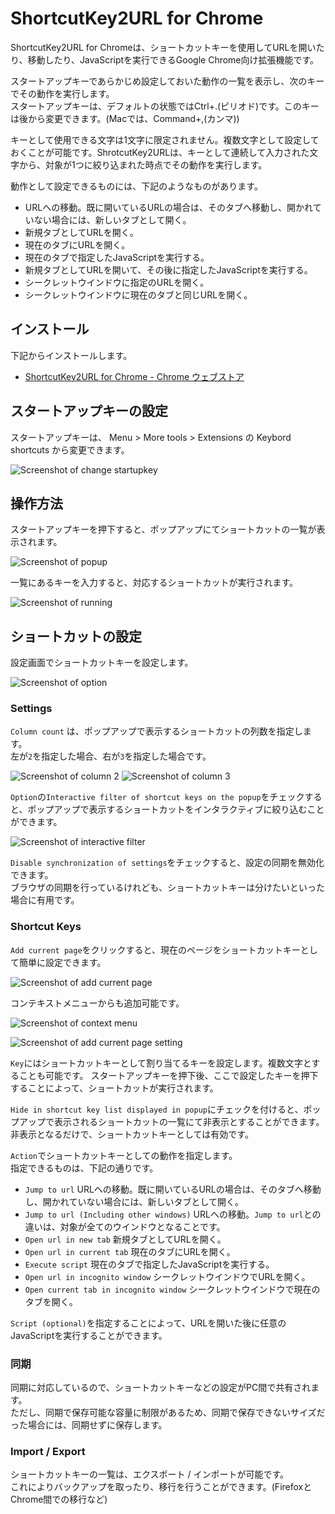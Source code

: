 # ShortcutKey2URL for Chrome

ShortcutKey2URL for Chromeは、ショートカットキーを使用してURLを開いたり、移動したり、JavaScriptを実行できるGoogle Chrome向け拡張機能です。

スタートアップキーであらかじめ設定しておいた動作の一覧を表示し、次のキーでその動作を実行します。  
スタートアップキーは、デフォルトの状態ではCtrl+.(ピリオド)です。このキーは後から変更できます。(Macでは、Command+,(カンマ))

キーとして使用できる文字は1文字に限定されません。複数文字として設定しておくことが可能です。ShrotcutKey2URLは、キーとして連続して入力された文字から、対象が1つに絞り込まれた時点でその動作を実行します。

動作として設定できるものには、下記のようなものがあります。

* URLへの移動。既に開いているURLの場合は、そのタブへ移動し、開かれていない場合には、新しいタブとして開く。
* 新規タブとしてURLを開く。
* 現在のタブにURLを開く。
* 現在のタブで指定したJavaScriptを実行する。
* 新規タブとしてURLを開いて、その後に指定したJavaScriptを実行する。
* シークレットウインドウに指定のURLを開く。
* シークレットウインドウに現在のタブと同じURLを開く。

## インストール

下記からインストールします。

* [ShortcutKey2URL for Chrome - Chrome ウェブストア](https://chrome.google.com/webstore/detail/shortcutkey2url-for-chrom/hfohmffbfcobmhfgpkbcjjaijmfplcdg "ShortcutKey2URL for Chrome - Chrome ウェブストア")

## スタートアップキーの設定

スタートアップキーは、 Menu > More tools > Extensions の Keybord shortcuts から変更できます。

![Screenshot of change startupkey](screenshots/change_startupkey.png)

## 操作方法

スタートアップキーを押下すると、ポップアップにてショートカットの一覧が表示されます。

![Screenshot of popup](screenshots/popup.png)

一覧にあるキーを入力すると、対応するショートカットが実行されます。

![Screenshot of running](screenshots/run.gif)

## ショートカットの設定

設定画面でショートカットキーを設定します。

![Screenshot of option](screenshots/option.png)

### Settings

`Column count` は、ポップアップで表示するショートカットの列数を指定します。  
左が`2`を指定した場合、右が`3`を指定した場合です。

![Screenshot of column 2](screenshots/column2.png) ![Screenshot of column 3](screenshots/column3.png)

`Option`の`Interactive filter of shortcut keys on the popup`をチェックすると、ポップアップで表示するショートカットをインタラクティブに絞り込むことができます。

![Screenshot of interactive filter](screenshots/interactive.gif)

`Disable synchronization of settings`をチェックすると、設定の同期を無効化できます。  
ブラウザの同期を行っているけれども、ショートカットキーは分けたいといった場合に有用です。

### Shortcut Keys

`Add current page`をクリックすると、現在のページをショートカットキーとして簡単に設定できます。

![Screenshot of add current page](screenshots/add_current_page.png)

コンテキストメニューからも追加可能です。

![Screenshot of context menu](screenshots/context_menu.png)

![Screenshot of add current page setting](screenshots/add_current_page_setting.png)

`Key`にはショートカットキーとして割り当てるキーを設定します。複数文字とすることも可能です。
スタートアップキーを押下後、ここで設定したキーを押下することによって、ショートカットが実行されます。

`Hide in shortcut key list displayed in popup`にチェックを付けると、ポップアップで表示されるショートカットの一覧にて非表示とすることができます。  
非表示となるだけで、ショートカットキーとしては有効です。

`Action`でショートカットキーとしての動作を指定します。  
指定できるものは、下記の通りです。

* `Jump to url` URLへの移動。既に開いているURLの場合は、そのタブへ移動し、開かれていない場合には、新しいタブとして開く。
* `Jump to url (Including other windows)` URLへの移動。`Jump to url`との違いは、対象が全てのウインドウとなることです。
* `Open url in new tab` 新規タブとしてURLを開く。
* `Open url in current tab` 現在のタブにURLを開く。
* `Execute script` 現在のタブで指定したJavaScriptを実行する。
* `Open url in incognito window` シークレットウインドウでURLを開く。
* `Open current tab in incognito window` シークレットウインドウで現在のタブを開く。

`Script (optional)`を指定することによって、URLを開いた後に任意のJavaScriptを実行することができます。

### 同期

同期に対応しているので、ショートカットキーなどの設定がPC間で共有されます。  
ただし、同期で保存可能な容量に制限があるため、同期で保存できないサイズだった場合には、同期せずに保存します。

### Import / Export

ショートカットキーの一覧は、エクスポート / インポートが可能です。  
これによりバックアップを取ったり、移行を行うことができます。(FirefoxとChrome間での移行など)
